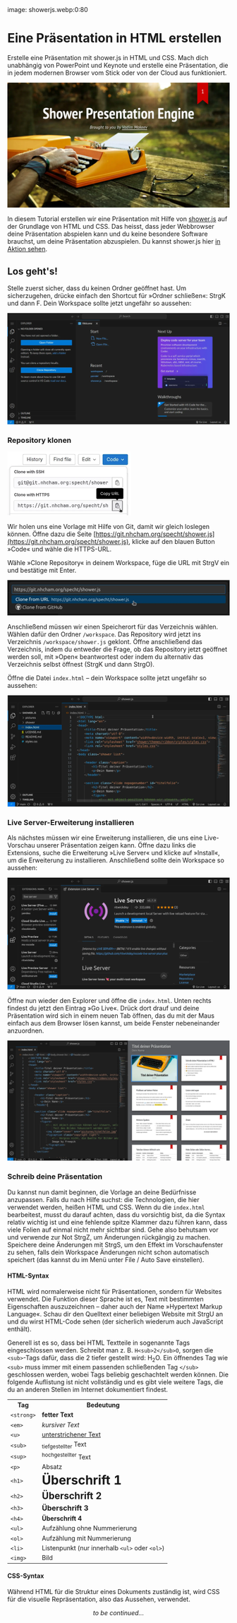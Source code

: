 <div class='meta'>
image: showerjs.webp:0:80
</div>

# Eine Präsentation in HTML erstellen

<p class='abstract'>
Erstelle eine Präsentation mit shower.js in HTML und CSS. Mach dich unabhängig von PowerPoint und Keynote und erstelle eine Präsentation, die in jedem modernen Browser vom Stick oder von der Cloud aus funktioniert.
</p>

<img class='full' src='showerjs.webp'>

In diesem Tutorial erstellen wir eine Präsentation mit Hilfe von [shower.js](https://github.com/shower/shower) auf der Grundlage von HTML und CSS. Das heisst, dass jeder Webbrowser deine Präsentation abspielen kann und du keine besondere Software brauchst, um deine Präsentation abzuspielen. Du kannst shower.js hier [in Aktion sehen](https://shwr.me/).

## Los geht's!

Stelle zuerst sicher, dass du keinen Ordner geöffnet hast. Um sicherzugehen, drücke einfach den Shortcut für »Ordner schließen«: <span class='key'>Strg</span><span class='key'>K</span> und dann <span class='key'>F</span>. Dein Workspace sollte jetzt ungefähr so aussehen:

<img class='full' src='vscode-empty-project.webp'>

### Repository klonen

<img class='r' style='width: 20em;' src='vscode-clone-from-git.webp'>

Wir holen uns eine Vorlage mit Hilfe von Git, damit wir gleich loslegen können.
Öffne dazu die Seite [https://git.nhcham.org/specht/shower.js](https://git.nhcham.org/specht/shower.js), klicke auf den blauen Button »Code« und wähle die HTTPS-URL.

Wähle »Clone Repository« in deinem Workspace, füge die URL mit <span class='key'>Strg</span><span class='key'>V</span> ein und bestätige mit Enter.

<img class='full' style='width: 40em;' src='vscode-enter-clone-uri.webp'>

Anschließend müssen wir einen Speicherort für das Verzeichnis wählen. Wählen dafür den Ordner `/workspace`. Das Repository wird jetzt ins Verzeichnis `/workspace/shower.js` geklont. Öffne anschließend das Verzeichnis, indem du entweder die Frage, ob das Repository jetzt geöffnet werden soll, mit »Open« beantwortest oder indem du alternativ das Verzeichnis selbst öffnest (<span class='key'>Strg</span><span class='key'>K</span> und dann <span class='key'>Strg</span><span class='key'>O</span>).

Öffne die Datei `index.html` &ndash; dein Workspace sollte jetzt ungefähr so aussehen:

<img class='full' src='index-opened.webp'>

### Live Server-Erweiterung installieren

Als nächstes müssen wir eine Erweiterung installieren, die uns eine Live-Vorschau unserer Präsentation zeigen kann. Öffne dazu links die Extensions, suche die Erweiterung »Live Server« und klicke auf »Install«, um die Erweiterung zu installieren. Anschließend sollte dein Workspace so aussehen:

<img class='full' src='live-server-installed.webp'>

Öffne nun wieder den Explorer und öffne die `index.html`. Unten rechts findest du jetzt den Eintrag »Go Live«. Drück dort drauf und deine Präsentation wird sich in einem neuen Tab öffnen, das du mit der Maus einfach aus dem Browser lösen kannst, um beide Fenster nebeneinander anzuordnen.

<img class='full' src='side-by-side.webp'>

### Schreib deine Präsentation

Du kannst nun damit beginnen, die Vorlage an deine Bedürfnisse anzupassen. Falls du nach Hilfe suchst: die Technologien, die hier verwendet werden, heißen HTML und CSS. Wenn du die `index.html` bearbeitest, musst du darauf achten, dass du vorsichtig bist, da die Syntax relativ wichtig ist und eine fehlende spitze Klammer dazu führen kann, dass viele Folien auf einmal nicht mehr sichtbar sind. Gehe also behutsam vor und verwende zur Not <span class='key'>Strg</span><span class='key'>Z</span>, um Änderungen rückgängig zu machen. Speichere deine Änderungen mit <span class='key'>Strg</span><span class='key'>S</span>, um den Effekt im Vorschaufenster zu sehen, falls dein Workspace Änderungen nicht schon automatisch speichert (das kannst du im Menü unter File / Auto Save einstellen).

#### HTML-Syntax

HTML wird normalerweise nicht für Präsentationen, sondern für Websites verwendet. Die Funktion dieser Sprache ist es, Text mit bestimmten Eigenschaften auszuzeichnen &ndash; daher auch der Name »Hypertext Markup Language«. Schau dir den Quelltext einer beliebigen Website mit <span class='key'>Strg</span><span class='key'>U</span> an und du wirst HTML-Code sehen (der sicherlich wiederum auch JavaScript enthält).

Generell ist es so, dass bei HTML Textteile in sogenannte Tags eingeschlossen werden. Schreibt man z. B. `H<sub>2</sub>O`, sorgen die `<sub>`-Tags dafür, dass die 2 tiefer gestellt wird: H<sub>2</sub>O. Ein öffnendes Tag wie `<sub>` muss immer mit einem passenden schließenden Tag `</sub>` geschlossen werden, wobei Tags beliebig geschachtelt werden können. Die folgende Auflistung ist nicht vollständig und es gibt viele weitere Tags, die du an anderen Stellen im Internet dokumentiert findest.

<table class='table'>
<tr>
<th>Tag</th>
<th>Bedeutung</th>
</tr>
<tr>
<td><code>&lt;strong&gt;</code></td>
<td><strong>fetter Text</strong></td>
</tr>
<tr>
<td><code>&lt;em&gt;</code></td>
<td><em>kursiver Text</em></td>
</tr>
<tr>
<td><code>&lt;u&gt;</code></td>
<td><u>unterstrichener Text</u></td>
</tr>
<tr>
<td><code>&lt;sub&gt;</code></td>
<td><sub>tiefgestellter</sub> Text</td>
</tr>
<tr>
<td><code>&lt;sup&gt;</code></td>
<td><sup>hochgestellter</sup> Text</td>
</tr>
<tr>
<td><code>&lt;p&gt;</code></td>
<td><p style='margin: 0;'>Absatz</p></td>
</tr>
<tr>
<td><code>&lt;h1&gt;</code></td>
<td><h1 style='margin: 0;'>Überschrift 1</h1></td>
</tr>
<tr>
<td><code>&lt;h2&gt;</code></td>
<td><h2 style='margin: 0;'>Überschrift 2</h2></td>
</tr>
<tr>
<td><code>&lt;h3&gt;</code></td>
<td><h3 style='margin: 0;'>Überschrift 3</h3></td>
</tr>
<tr>
<td><code>&lt;h4&gt;</code></td>
<td><h4 style='margin: 0;'>Überschrift 4</h4></td>
</tr>
<tr>
<td><code>&lt;ul&gt;</code></td>
<td>Aufzählung ohne Nummerierung</td>
</tr>
<tr>
<td><code>&lt;ol&gt;</code></td>
<td>Aufzählung mit Nummerierung</td>
</tr>
<tr>
<td><code>&lt;li&gt;</code></td>
<td>Listenpunkt (nur innerhalb <code>&lt;ul&gt;</code> oder <code>&lt;ol&gt;</code>)</td>
</tr>
<tr>
<td><code>&lt;img&gt;</code></td>
<td>Bild</td>
</tr>
</table>

#### CSS-Syntax

Während HTML für die Struktur eines Dokuments zuständig ist, wird CSS für die visuelle Repräsentation, also das Aussehen, verwendet.

<div style='text-align: center;'>
<em>to be continued...</em>
</div>